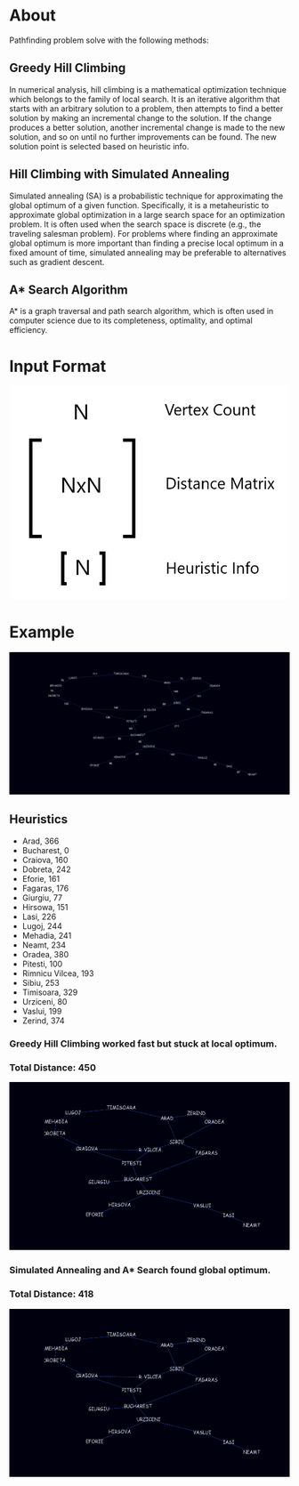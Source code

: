 # About
Pathfinding problem solve with the following methods:<br>
## Greedy Hill Climbing
 In numerical analysis, hill climbing is a mathematical optimization technique which belongs to the family of local search. It is an iterative algorithm that starts with an arbitrary solution to a problem, then attempts to find a better solution by making an incremental change to the solution. If the change produces a better solution, another incremental change is made to the new solution, and so on until no further improvements can be found. The new solution point is selected based on heuristic info.
 
## Hill Climbing with Simulated Annealing
Simulated annealing (SA) is a probabilistic technique for approximating the global optimum of a given function. Specifically, it is a metaheuristic to approximate global optimization in a large search space for an optimization problem. It is often used when the search space is discrete (e.g., the traveling salesman problem). For problems where finding an approximate global optimum is more important than finding a precise local optimum in a fixed amount of time, simulated annealing may be preferable to alternatives such as gradient descent. 

## A* Search Algorithm
A* is a graph traversal and path search algorithm, which is often used in computer science due to its completeness, optimality, and optimal efficiency.
# Input Format
<p align="center">
  <img src="/Images/input_format.png"  width="500">
</p>

# Example
<p align="center">
  <img src="/Images/romania_map_example.png">
</p>

## Heuristics
- Arad, 366
- Bucharest, 0
- Craiova, 160
- Dobreta, 242
- Eforie, 161
- Fagaras, 176
- Giurgiu, 77
- Hirsowa, 151
- Lasi, 226
- Lugoj, 244
- Mehadia, 241
- Neamt, 234
- Oradea, 380
- Pitesti, 100
- Rimnicu Vilcea, 193
- Sibiu, 253
- Timisoara, 329
- Urziceni, 80
- Vaslui, 199
- Zerind, 374

### Greedy Hill Climbing worked fast but stuck at local optimum.

### Total Distance: 450

<p align="center">
  <img src="/Images/romania_map_localoptimum.gif">
</p>

### Simulated Annealing and A* Search found global optimum.

### Total Distance: 418

<p align="center">
  <img src="/Images/romania_map_globaloptimum.gif">
</p>
